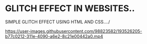 # GLITCH EFFECT IN WEBSITES..
SIMPLE GLITCH EFFECT USING HTML AND CSS..../

https://user-images.githubusercontent.com/98823582/193526205-b77c0212-311e-4090-a6e2-8c21e00442a0.mp4
